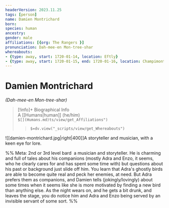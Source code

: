 ```yaml
---
headerVersion: 2023.11.25
tags: [person]
name: Damien Montrichard
born:
species: human
ancestry:
gender: male
affiliations: [{org: The Rangers }]
pronunciation: Dah-mee-en Mon-tree-shar
whereabouts:
- {type: away, start: 1720-01-14, location: Eftly}
- {type: away, start: 1720-01-15, end: 1720-01-16, location: Champimont}
---
```

# Damien Montrichard
*(Dah-mee-en Mon-tree-shar)*
>[!info]+ Biographical Info  
> A [[Humans|human]] (he/him)  
> `$[](Humans.md)ts/view/get_Affiliations")`  
>> `$=dv.view("_scripts/view/get_Whereabouts")`

![[damien-montrichard.jpg|right|400]]A storyteller and musician, with a keen eye for lore.

%% Meta: 2nd or 3rd level bard 
 a musician and storyteller. He is charming and full of tales about his companions (mostly Adra and Enzo, it seems, who he clearly cares for and has spent some time with) but questions about his past or background just slide off him. You learn that Adra's ghostly birds are able to become quite real and peck her enemies, at need. But Adra prefers them as companions, and Damien tells (jokingly/lovingly) about some times when it seems like she is more motivated by finding a new bird than anything else. As the night wears on, and he gets a bit drunk, and leaves the stage, you do notice him and Adra and Enzo being served by an invisible servant of some sort.
%%